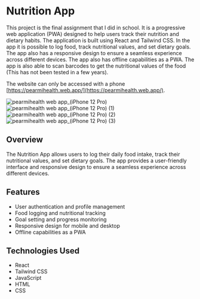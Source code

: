 # Nutrition App

This project is the final assignment that I did in school. It is a progressive web application (PWA) designed to help users track their nutrition and dietary habits. The application is built using React and Tailwind CSS. In the app it is possible to log food, track nutritional values, and set dietary goals. The app also has a responsive design to ensure a seamless experience across different devices. The app also has offline capabilities as a PWA. The app is also able to scan barcodes to get the nutritional values of the food (This has not been tested in a few years).

The website can only be accessed with a phone [https://pearmihealth.web.app/](https://pearmihealth.web.app/).

![pearmihealth web app_(iPhone 12 Pro)](https://github.com/user-attachments/assets/81354eca-4230-4f2f-8860-11026879fc87)
![pearmihealth web app_(iPhone 12 Pro) (1)](https://github.com/user-attachments/assets/b52d667d-f4d1-4e5f-be1d-cfca4c6009f3)
![pearmihealth web app_(iPhone 12 Pro) (2)](https://github.com/user-attachments/assets/9d1fb44c-bf9b-4295-aeaf-65d65dea6bcb)
![pearmihealth web app_(iPhone 12 Pro) (3)](https://github.com/user-attachments/assets/91612d12-40dd-49d6-8fae-4d5d0e08e004)





## Overview

The Nutrition App allows users to log their daily food intake, track their nutritional values, and set dietary goals. The app provides a user-friendly interface and responsive design to ensure a seamless experience across different devices.

## Features

- User authentication and profile management
- Food logging and nutritional tracking
- Goal setting and progress monitoring
- Responsive design for mobile and desktop
- Offline capabilities as a PWA

## Technologies Used

- React
- Tailwind CSS
- JavaScript
- HTML
- CSS
